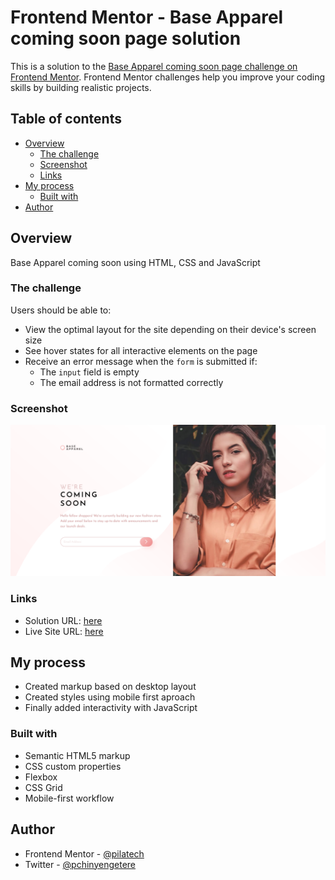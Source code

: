 # Frontend Mentor - Base Apparel coming soon page solution

This is a solution to the [Base Apparel coming soon page challenge on Frontend Mentor](https://www.frontendmentor.io/challenges/base-apparel-coming-soon-page-5d46b47f8db8a7063f9331a0). Frontend Mentor challenges help you improve your coding skills by building realistic projects. 

## Table of contents

- [Overview](#overview)
  - [The challenge](#the-challenge)
  - [Screenshot](#screenshot)
  - [Links](#links)
- [My process](#my-process)
  - [Built with](#built-with)
- [Author](#author)

## Overview

Base Apparel coming soon using HTML, CSS and JavaScript

### The challenge

Users should be able to:

- View the optimal layout for the site depending on their device's screen size
- See hover states for all interactive elements on the page
- Receive an error message when the `form` is submitted if:
  - The `input` field is empty
  - The email address is not formatted correctly

### Screenshot

![](./screenshot.png)


### Links

- Solution URL: [here](https://github.com/pilatech/base-apparel-coming-soon)
- Live Site URL: [here](https://base-aparel-coming-soon-by-pilate.netlify.app/)

## My process

- Created markup based on desktop layout
- Created styles using mobile first aproach
- Finally added interactivity with JavaScript

### Built with

- Semantic HTML5 markup
- CSS custom properties
- Flexbox
- CSS Grid
- Mobile-first workflow

## Author


- Frontend Mentor - [@pilatech](https://www.frontendmentor.io/profile/pilatech)
- Twitter - [@pchinyengetere](https://www.twitter.com/pchinyengetere)
